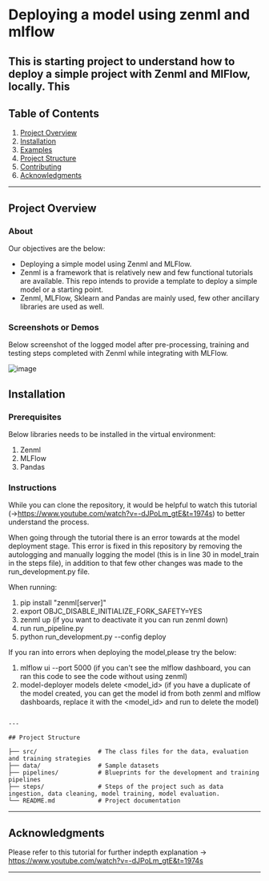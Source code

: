 # Deploying a model using zenml and mlflow

This is starting project to understand how to deploy a simple project with Zenml and MlFlow, locally. This 
---

## Table of Contents

1. [Project Overview](https://www.notion.so/readme-md-Template-in-Github-12c81ba51b198002bc79e96f749cafd6?pvs=21)
2. [Installation](https://www.notion.so/readme-md-Template-in-Github-12c81ba51b198002bc79e96f749cafd6?pvs=21)
4. [Examples](https://www.notion.so/readme-md-Template-in-Github-12c81ba51b198002bc79e96f749cafd6?pvs=21)
5. [Project Structure](https://www.notion.so/readme-md-Template-in-Github-12c81ba51b198002bc79e96f749cafd6?pvs=21)
6. [Contributing](https://www.notion.so/readme-md-Template-in-Github-12c81ba51b198002bc79e96f749cafd6?pvs=21)
7. [Acknowledgments](https://www.notion.so/readme-md-Template-in-Github-12c81ba51b198002bc79e96f749cafd6?pvs=21)

---

## Project Overview

### About

Our objectives are the below:

- Deploying a simple model using Zenml and MLFlow. 
- Zenml is a framework that is relatively new and few functional tutorials are available. This repo intends to provide a template to deploy a simple model or a starting point. 
- Zenml, MLFlow, Sklearn and Pandas are mainly used, few other ancillary libraries are used as well. 

### Screenshots or Demos

Below screenshot of the logged model after pre-processing, training and testing steps completed with Zenml while integrating with MLFlow. 

![image](https://github.com/user-attachments/assets/05aaaed9-87ee-478a-8b2c-7dcc941e69ea)

## Installation

### Prerequisites

Below libraries needs to be installed in the virtual environment: 

1. Zenml
2. MLFlow
3. Pandas

### Instructions

While you can clone the repository, it would be helpful to watch this tutorial (->https://www.youtube.com/watch?v=-dJPoLm_gtE&t=1974s) to better understand the process. 

When going through the tutorial there is an error towards at the model deployment stage. This error is fixed in this repository by removing the autologging and manually logging the model (this is in line 30 in model_train in the steps file), in addition to that few other changes was made to the run_development.py file. 

When running: 

1. pip install "zenml[server]"
2. export OBJC_DISABLE_INITIALIZE_FORK_SAFETY=YES
3. zenml up (if you want to deactivate it you can run zenml down)
4. run run_pipeline.py
5. python run_development.py --config deploy

If you ran into errors when deploying the model,please try the below: 
1. mlflow ui --port 5000 (if you can't see the mlflow dashboard, you can ran this code to see the code without using zenml)
2. model-deployer models delete <model_id> (if you have a duplicate of the model created, you can get the model id from both zenml and mlflow dashboards, replace it with the <model_id> and run to delete the model)  
   
```

---

## Project Structure

├── src/                 # The class files for the data, evaluation and training strategies
├── data/                # Sample datasets
├── pipelines/           # Blueprints for the development and training pipelines
├── steps/               # Steps of the project such as data ingestion, data cleaning, model training, model evaluation. 
└── README.md            # Project documentation

```

---

## Acknowledgments

Please refer to this tutorial for further indepth explanation -> https://www.youtube.com/watch?v=-dJPoLm_gtE&t=1974s

---

